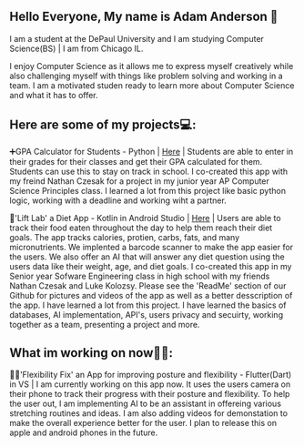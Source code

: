 ## Hello Everyone, My name is Adam Anderson 👋
I am a student at the DePaul University and I am studying Computer Science(BS) | I am from Chicago IL.

I enjoy Computer Science as it allows me to express myself creatively while also challenging myself with things like problem solving and working in a team. I am a motivated studen ready to learn more about Computer Science and what it has to offer.

Here are some of my projects💻:
-

➕GPA Calculator for Students - Python | [Here](https://codehs.com/sandbox/id/gpa-calculator-e2vzlc/run) |
Students are able to enter in their grades for their classes and get their GPA calculated for them. Students can use this to stay on track in school. I co-created this app with my freind Nathan Czesak for a project in my junior year AP Computer Science Principles class. I learned a lot from this project like basic python logic, working with a deadline and working wiht a partner.

🍎'Lift Lab' a Diet App - Kotlin in Android Studio | [Here](https://github.com/Lift-Lab/Project-Final-In-Class-Version-) |
Users are able to track their food eaten throughout the day to help them reach their diet goals. The app tracks calories, protien, carbs, fats, and many micronutrients. We implented a barcode scanner to make the app easier for the users. We also offer an AI that will answer any diet question using the users data like their weight, age, and diet goals. I co-created this app in my Senior year Sofware Engineering class in high school with my friends Nathan Czesak and Luke Kolozsy. Please see the 'ReadMe' section of our Github for pictures and videos of the app as well as a better desscription of the app. I have learned a lot from this project. I have learned the basics of databases, AI implementation, API's, users privacy and secuirty, working together as a team, presenting a project and more.

What im working on now👨‍💻:
-
🏃‍♂️'Flexibility Fix' an App for improving posture and flexibility - Flutter(Dart) in VS | I am currently working on this app now. It uses the users camera on their phone to track their progress with their posture and flexibility. To help the user out, I am implementing AI to be an assistant in offereing various stretching routines and ideas. I am also adding videos for demonstation to make the overall experience better for the user. I plan to release this on apple and android phones in the future.


<!--
**AdamAnderson4/AdamAnderson4** is a ✨ _special_ ✨ repository because its `README.md` (this file) appears on your GitHub profile.

Here are some ideas to get you started:

- 🔭 I’m currently working on ...
- 🌱 I’m currently learning ...
- 👯 I’m looking to collaborate on ...
- 🤔 I’m looking for help with ...
- 💬 Ask me about ...
- 📫 How to reach me: ...
- 😄 Pronouns: ...
- ⚡ Fun fact: ...
-->
